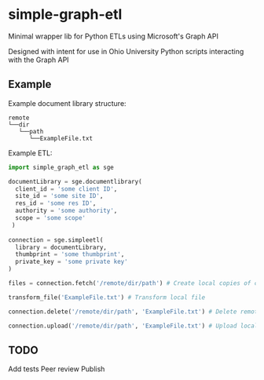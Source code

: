 # simple-graph-etl

Minimal wrapper lib for Python ETLs using Microsoft's Graph API

Designed with intent for use in Ohio University Python scripts interacting with the Graph API

## Example
Example document library structure: 
```
remote
└──dir
   └──path
      └──ExampleFile.txt
```

Example ETL:
```Python
import simple_graph_etl as sge

documentLibrary = sge.documentlibrary(
  client_id = 'some client ID',
  site_id = 'some site ID',
  res_id = 'some res ID',
  authority = 'some authority',
  scope = 'some scope'
 )
 
connection = sge.simpleetl(
  library = documentLibrary,
  thumbprint = 'some thumbprint',
  private_key = 'some private key'
)

files = connection.fetch('/remote/dir/path') # Create local copies of child files at specified remote path

transform_file('ExampleFile.txt') # Transform local file 

connection.delete('/remote/dir/path', 'ExampleFile.txt') # Delete remote copy of file as it will be replaced

connection.upload('/remote/dir/path', 'ExampleFile.txt') # Upload local copy of file to same location as original

```

## TODO

Add tests
Peer review
Publish
